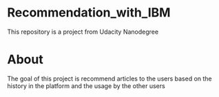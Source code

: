# Recommendation_with_IBM
This repository is a project from Udacity Nanodegree

# About

The goal of this project is recommend articles to the users based on the history in the platform and the usage by the other users

